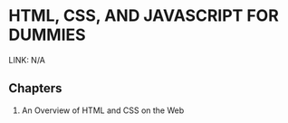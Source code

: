 # HTML, CSS, AND JAVASCRIPT FOR DUMMIES

LINK: N/A

## Chapters

1. An Overview of HTML and CSS on the Web

